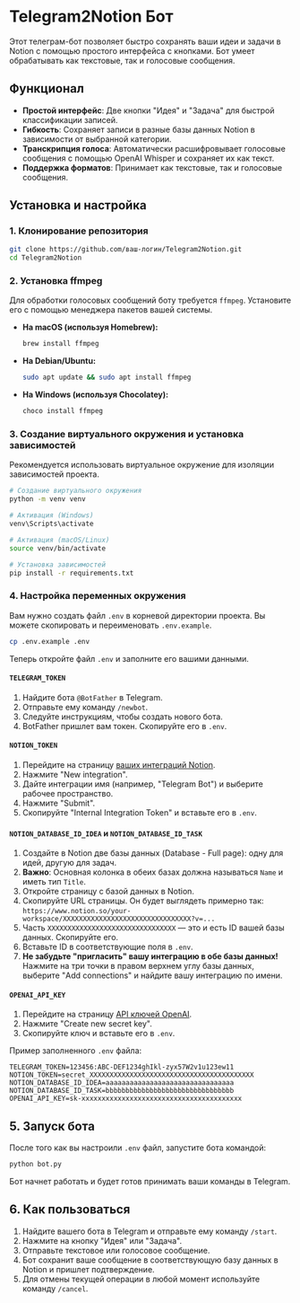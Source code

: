 # Telegram2Notion Бот

Этот телеграм-бот позволяет быстро сохранять ваши идеи и задачи в Notion с помощью простого интерфейса с кнопками. Бот умеет обрабатывать как текстовые, так и голосовые сообщения.

## Функционал

-   **Простой интерфейс**: Две кнопки "Идея" и "Задача" для быстрой классификации записей.
-   **Гибкость**: Сохраняет записи в разные базы данных Notion в зависимости от выбранной категории.
-   **Транскрипция голоса**: Автоматически расшифровывает голосовые сообщения с помощью OpenAI Whisper и сохраняет их как текст.
-   **Поддержка форматов**: Принимает как текстовые, так и голосовые сообщения.

## Установка и настройка

### 1. Клонирование репозитория
```bash
git clone https://github.com/ваш-логин/Telegram2Notion.git
cd Telegram2Notion
```

### 2. Установка ffmpeg

Для обработки голосовых сообщений боту требуется `ffmpeg`. Установите его с помощью менеджера пакетов вашей системы.

-   **На macOS (используя Homebrew):**
    ```bash
    brew install ffmpeg
    ```
-   **На Debian/Ubuntu:**
    ```bash
    sudo apt update && sudo apt install ffmpeg
    ```
-   **На Windows (используя Chocolatey):**
    ```bash
    choco install ffmpeg
    ```

### 3. Создание виртуального окружения и установка зависимостей
Рекомендуется использовать виртуальное окружение для изоляции зависимостей проекта.

```bash
# Создание виртуального окружения
python -m venv venv

# Активация (Windows)
venv\Scripts\activate

# Активация (macOS/Linux)
source venv/bin/activate

# Установка зависимостей
pip install -r requirements.txt
```

### 4. Настройка переменных окружения

Вам нужно создать файл `.env` в корневой директории проекта. Вы можете скопировать и переименовать `.env.example`.

```bash
cp .env.example .env
```

Теперь откройте файл `.env` и заполните его вашими данными.

#### `TELEGRAM_TOKEN`
1.  Найдите бота `@BotFather` в Telegram.
2.  Отправьте ему команду `/newbot`.
3.  Следуйте инструкциям, чтобы создать нового бота.
4.  BotFather пришлет вам токен. Скопируйте его в `.env`.

#### `NOTION_TOKEN`
1.  Перейдите на страницу [ваших интеграций Notion](https://www.notion.so/my-integrations).
2.  Нажмите "New integration".
3.  Дайте интеграции имя (например, "Telegram Bot") и выберите рабочее пространство.
4.  Нажмите "Submit".
5.  Скопируйте "Internal Integration Token" и вставьте его в `.env`.

#### `NOTION_DATABASE_ID_IDEA` и `NOTION_DATABASE_ID_TASK`
1.  Создайте в Notion две базы данных (Database - Full page): одну для идей, другую для задач.
2.  **Важно**: Основная колонка в обеих базах должна называться `Name` и иметь тип `Title`.
3.  Откройте страницу с базой данных в Notion.
4.  Скопируйте URL страницы. Он будет выглядеть примерно так: `https://www.notion.so/your-workspace/XXXXXXXXXXXXXXXXXXXXXXXXXXXXXXXX?v=...`
5.  Часть `XXXXXXXXXXXXXXXXXXXXXXXXXXXXXXXX` — это и есть ID вашей базы данных. Скопируйте его.
6.  Вставьте ID в соответствующие поля в `.env`.
7.  **Не забудьте "пригласить" вашу интеграцию в обе базы данных!** Нажмите на три точки в правом верхнем углу базы данных, выберите "Add connections" и найдите вашу интеграцию по имени.

#### `OPENAI_API_KEY`
1.  Перейдите на страницу [API ключей OpenAI](https://platform.openai.com/account/api-keys).
2.  Нажмите "Create new secret key".
3.  Скопируйте ключ и вставьте его в `.env`.

Пример заполненного `.env` файла:
```
TELEGRAM_TOKEN=123456:ABC-DEF1234ghIkl-zyx57W2v1u123ew11
NOTION_TOKEN=secret_XXXXXXXXXXXXXXXXXXXXXXXXXXXXXXXXXXXXXXXXX
NOTION_DATABASE_ID_IDEA=aaaaaaaaaaaaaaaaaaaaaaaaaaaaaaaa
NOTION_DATABASE_ID_TASK=bbbbbbbbbbbbbbbbbbbbbbbbbbbbbbbb
OPENAI_API_KEY=sk-xxxxxxxxxxxxxxxxxxxxxxxxxxxxxxxxxxxxxxxx
```

## 5. Запуск бота

После того как вы настроили `.env` файл, запустите бота командой:

```bash
python bot.py
```

Бот начнет работать и будет готов принимать ваши команды в Telegram.

## 6. Как пользоваться

1.  Найдите вашего бота в Telegram и отправьте ему команду `/start`.
2.  Нажмите на кнопку "Идея" или "Задача".
3.  Отправьте текстовое или голосовое сообщение.
4.  Бот сохранит ваше сообщение в соответствующую базу данных в Notion и пришлет подтверждение.
5.  Для отмены текущей операции в любой момент используйте команду `/cancel`.